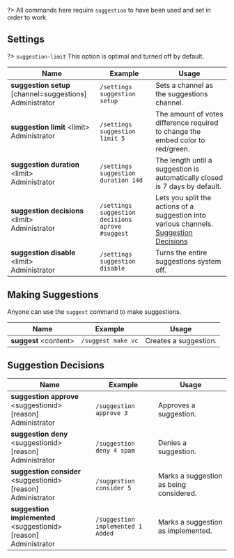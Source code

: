 ?> All commands here require `suggestion` to have been used and set in order to work.

<!--![Suggestions](_images/suggestions.png ':size=75%')-->

## Settings

?> `suggestion-limit` This option is optimal and turned off by default.
<!-- tabs:start -->

<!-- tab:Slash Commands -->
Name              | Example           | Usage                                                                         
 ---------------- | ----------------- | -----------------------------------------------------------------------------                      
**suggestion setup** [channel=suggestions]<br><span class="user-permissions">Administrator</span> | `/settings suggestion setup` | Sets a channel as the suggestions channel.
**suggestion limit** \<limit><br><span class="user-permissions">Administrator</span> | `/settings suggestion limit 5` | The amount of votes difference required to change the embed color to red/green.
**suggestion duration** \<limit><br><span class="user-permissions">Administrator</span> | `/settings suggestion duration 14d` | The length until a suggestion is automatically closed is 7 days by default.
**suggestion decisions** \<limit><br><span class="user-permissions">Administrator</span> | `/settings suggestion decisions aprove #suggest` | Lets you split the actions of a suggestion into various channels. [Suggestion Decisions](https://docs.joink.xyz/#/suggestions?id=suggestion-decisions)
**suggestion disable** \<limit><br><span class="user-permissions">Administrator</span> | `/settings suggestion disable` | Turns the entire suggestions system off.

<!-- tabs:end -->


## Making Suggestions

<!-- tabs:start -->                                                    

<!-- tab:Slash Commands -->
Anyone can use the `suggest` command to make suggestions.

Name              | Example           | Usage                                                                         
 ---------------- | ----------------- | ----------------------------------------------------------------------------- 
**suggest** \<content> | `/suggest make vc`| Creates a suggestion.                                   

<!-- tabs:end -->


## Suggestion Decisions

<!-- tabs:start -->           

<!-- tab:Slash Commands -->
Name              | Example           | Usage                                                                         
 ---------------- | ----------------- | ----------------------------------------------------------------------------- 
**suggestion approve** \<suggestionid> [reason]<br><span class="user-permissions">Administrator</span> | `/suggestion approve 3` | Approves a suggestion.                    
**suggestion deny** \<suggestionid> [reason]<br><span class="user-permissions">Administrator</span> | `/suggestion deny 4 spam` | Denies a suggestion.                       
**suggestion consider** \<suggestionid> [reason]<br><span class="user-permissions">Administrator</span> | `/suggestion consider 5` | Marks a suggestion as being considered. 
**suggestion implemented** \<suggestionid> [reason]<br><span class="user-permissions">Administrator</span> | `/suggestion implemented 1 Added` | Marks a suggestion as implemented.

<!-- tabs:end -->
